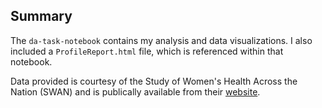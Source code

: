 ## Summary 

The ```da-task-notebook``` contains my analysis and data visualizations. I also included a `ProfileReport.html` file, which is referenced within that notebook.

Data provided is courtesy of the Study of Women's Health Across the Nation (SWAN) and is publically available from their [website](https://www.swanstudy.org/).   
